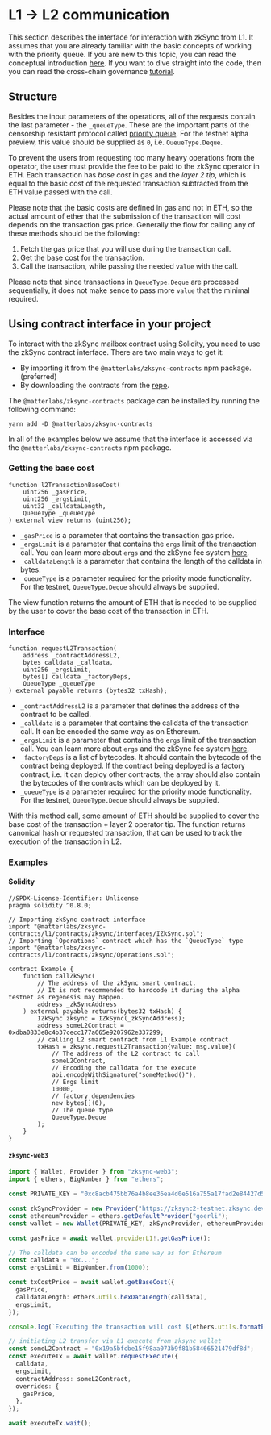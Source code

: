 # L1 -> L2 communication

This section describes the interface for interaction with zkSync from L1. It assumes that you are already familiar with the basic concepts of working with the priority queue. If you are new to this topic, you can read the conceptual introduction [here](../zksync-v2/l1-l2-interop.md). If you want to dive straight into the code, then you can read the cross-chain governance [tutorial](./cross-chain-tutorial.md).

## Structure

Besides the input parameters of the operations, all of the requests contain the last parameter - the `_queueType`. These are the important parts of the censorship resistant protocol called [priority queue](../zksync-v2/l1-l2-interop.md#priority-queue). For the testnet alpha preview, this value should be supplied as `0`, i.e. `QueueType.Deque`.

To prevent the users from requesting too many heavy operations from the operator, the user must provide the fee to be paid to the zkSync operator in ETH. Each transaction has _base cost_ in gas and the _layer 2 tip_, which is equal to the basic cost of the requested transaction subtracted from the ETH value passed with the call.

Please note that the basic costs are defined in gas and not in ETH, so the actual amount of ether that the submission of the transaction will cost depends on the transaction gas price. Generally the flow for calling any of these methods should be the following:

1. Fetch the gas price that you will use during the transaction call.
2. Get the base cost for the transaction.
3. Call the transaction, while passing the needed `value` with the call.

Please note that since transactions in `QueueType.Deque` are processed sequentially, it does not make sence to pass more `value` that the minimal required.

## Using contract interface in your project

To interact with the zkSync mailbox contract using Solidity, you need to use the zkSync contract interface. There are two main ways to get it:

- By importing it from the `@matterlabs/zksync-contracts` npm package. (preferred)
- By downloading the contracts from the [repo](https://github.com/matter-labs/v2-testnet-contracts).

The `@matterlabs/zksync-contracts` package can be installed by running the following command:

```
yarn add -D @matterlabs/zksync-contracts
```

In all of the examples below we assume that the interface is accessed via the `@matterlabs/zksync-contracts` npm package.

### Getting the base cost

```solidity
function l2TransactionBaseCost(
    uint256 _gasPrice,
    uint256 _ergsLimit,
    uint32 _calldataLength,
    QueueType _queueType
) external view returns (uint256);
```

- `_gasPrice` is a parameter that contains the transaction gas price.
- `_ergsLimit` is a parameter that contains the `ergs` limit of the transaction call. You can learn more about `ergs` and the zkSync fee system [here](../zksync-v2/fee-model).
- `_calldataLength` is a parameter that contains the length of the calldata in bytes.
- `_queueType` is a parameter required for the priority mode functionality. For the testnet, `QueueType.Deque` should always be supplied.

The view function returns the amount of ETH that is needed to be supplied by the user to cover the base cost of the transaction in ETH.

### Interface

```solidity
function requestL2Transaction(
    address _contractAddressL2,
    bytes calldata _calldata,
    uint256 _ergsLimit,
    bytes[] calldata _factoryDeps,
    QueueType _queueType
) external payable returns (bytes32 txHash);
```

- `_contractAddressL2` is a parameter that defines the address of the contract to be called.
- `_calldata` is a parameter that contains the calldata of the transaction call. It can be encoded the same way as on Ethereum.
- `_ergsLimit` is a parameter that contains the `ergs` limit of the transaction call. You can learn more about `ergs` and the zkSync fee system [here](../zksync-v2/fee-model).
- `_factoryDeps` is a list of bytecodes. It should contain the bytecode of the contract being deployed. If the contract being deployed is a factory contract, i.e. it can deploy other contracts, the array should also contain the bytecodes of the contracts which can be deployed by it.
- `_queueType` is a parameter required for the priority mode functionality. For the testnet, `QueueType.Deque` should always be supplied.

With this method call, some amount of ETH should be supplied to cover the base cost of the transaction + layer 2 operator tip. The function returns canonical hash or requested
transaction, that can be used to track the execution of the transaction in L2.

### Examples

#### Solidity

```solidity
//SPDX-License-Identifier: Unlicense
pragma solidity ^0.8.0;

// Importing zkSync contract interface
import "@matterlabs/zksync-contracts/l1/contracts/zksync/interfaces/IZkSync.sol";
// Importing `Operations` contract which has the `QueueType` type
import "@matterlabs/zksync-contracts/l1/contracts/zksync/Operations.sol";

contract Example {
    function callZkSync(
        // The address of the zkSync smart contract.
        // It is not recommended to hardcode it during the alpha testnet as regenesis may happen.
        address _zkSyncAddress
    ) external payable returns(bytes32 txHash) {
        IZkSync zksync = IZkSync(_zkSyncAddress);
        address someL2Contract = 0xdba0833e8c4b37cecc177a665e9207962e337299;
        // calling L2 smart contract from L1 Example contract
        txHash = zksync.requestL2Transaction{value: msg.value}(
            // The address of the L2 contract to call
            someL2Contract,
            // Encoding the calldata for the execute
            abi.encodeWithSignature("someMethod()"),
            // Ergs limit
            10000,
            // factory dependencies
            new bytes[](0),
            // The queue type
            QueueType.Deque
        );
    }
}
```

#### `zksync-web3`

```ts
import { Wallet, Provider } from "zksync-web3";
import { ethers, BigNumber } from "ethers";

const PRIVATE_KEY = "0xc8acb475bb76a4b8ee36ea4d0e516a755a17fad2e84427d5559b37b544d9ba5a";

const zkSyncProvider = new Provider("https://zksync2-testnet.zksync.dev");
const ethereumProvider = ethers.getDefaultProvider("goerli");
const wallet = new Wallet(PRIVATE_KEY, zkSyncProvider, ethereumProvider);

const gasPrice = await wallet.providerL1!.getGasPrice();

// The calldata can be encoded the same way as for Ethereum
const calldata = "0x...";
const ergsLimit = BigNumber.from(1000);

const txCostPrice = await wallet.getBaseCost({
  gasPrice,
  calldataLength: ethers.utils.hexDataLength(calldata),
  ergsLimit,
});

console.log(`Executing the transaction will cost ${ethers.utils.formatEther(txCostPrice)} ETH`);

// initiating L2 transfer via L1 execute from zksync wallet
const someL2Contract = "0x19a5bfcbe15f98aa073b9f81b58466521479df8d";
const executeTx = await wallet.requestExecute({
  calldata,
  ergsLimit,
  contractAddress: someL2Contract,
  overrides: {
    gasPrice,
  },
});

await executeTx.wait();
```
